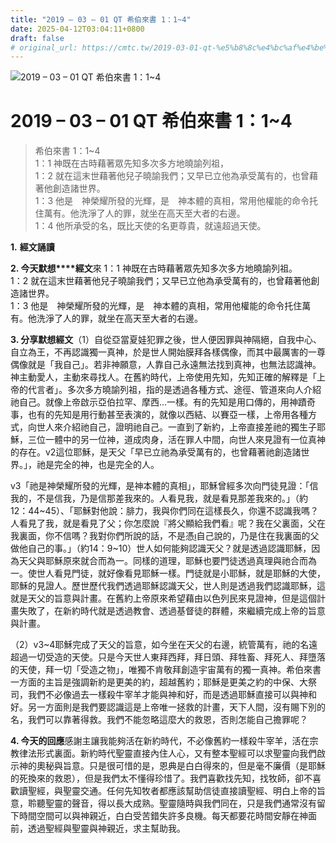 ```yaml
---
title: "2019 – 03 – 01 QT 希伯來書 1：1~4"
date: 2025-04-12T03:04:11+0800
draft: false
# original_url: https://cmtc.tw/2019-03-01-qt-%e5%b8%8c%e4%bc%af%e4%be%86%e6%9b%b8-1%ef%bc%9a14
---
```


![2019 – 03 – 01 QT 希伯來書 1：1~4](/images/qt.jpg   "2019 – 03 – 01 QT 希伯來書 1：1~4")

# 2019 – 03 – 01 QT 希伯來書 1：1~4

> 希伯來書 1：1~4  
> 1：1 神既在古時藉著眾先知多次多方地曉諭列祖，  
> 1：2 就在這末世藉著他兒子曉諭我們；又早已立他為承受萬有的，也曾藉著他創造諸世界。  
> 1：3 他是　神榮耀所發的光輝，是　神本體的真相，常用他權能的命令托住萬有。他洗淨了人的罪，就坐在高天至大者的右邊。  
> 1：4 他所承受的名，既比天使的名更尊貴，就遠超過天使。

**1.** **經文誦讀**

**2. 今天默想****經文**來 1：1 神既在古時藉著眾先知多次多方地曉諭列祖。  
1：2 就在這末世藉著他兒子曉諭我們；又早已立他為承受萬有的，也曾藉著他創造諸世界。  
1：3 他是　神榮耀所發的光輝，是　神本體的真相，常用他權能的命令托住萬有。他洗淨了人的罪，就坐在高天至大者的右邊。

**3. 分享默想經文**（1）自從亞當夏娃犯罪之後，世人便因罪與神隔絕，自我中心、自立為王，不再認識獨一真神，於是世人開始膜拜各樣偶像，而其中最厲害的一尊偶像就是「我自己」。若非神願意，人靠自己永遠無法找到真神，也無法認識神。神主動愛人，主動來尋找人。在舊約時代，上帝使用先知，先知正確的解釋是「上帝的代言者」。多次多方曉諭列祖，指的是透過各種方式、途徑、管道來向人介紹祂自己。就像上帝啟示亞伯拉罕、摩西…一樣。有的先知是用口傳的，用神蹟奇事，也有的先知是用行動甚至表演的，就像以西結、以賽亞一樣，上帝用各種方式，向世人來介紹祂自己，證明祂自己。一直到了新約，上帝直接差祂的獨生子耶穌，三位一體中的另一位神，道成肉身，活在罪人中間，向世人來見證有一位真神的存在。v2這位耶穌，是天父「早已立祂為承受萬有的，也曾藉著祂創造諸世界。」，祂是完全的神，也是完全的人。

v3「祂是神榮耀所發的光輝，是神本體的真相」，耶穌曾經多次向門徒見證：「信我的，不是信我，乃是信那差我來的。人看見我，就是看見那差我來的。」（約12：44~45）、「耶穌對他說：腓力，我與你們同在這樣長久，你還不認識我嗎？人看見了我，就是看見了父；你怎麼說『將父顯給我們看』呢？我在父裏面，父在我裏面，你不信嗎？我對你們所說的話，不是憑自己說的，乃是住在我裏面的父做他自己的事。」（約14：9~10）世人如何能夠認識天父？就是透過認識耶穌，因為天父與耶穌原來就合而為一。同樣的道理，耶穌也要門徒透過真理與祂合而為一。使世人看見門徒，就好像看見耶穌一樣。門徒就是小耶穌，就是耶穌的大使，耶穌的見證人。歷世歷代我們透過耶穌認識天父，世人則是透過我們認識耶穌，這就是天父的旨意與計畫。在舊約上帝原來希望藉由以色列民來見證神，但是這個計畫失敗了，在新約時代就是透過教會、透過基督徒的群體，來繼續完成上帝的旨意與計畫。

（2）v3~4耶穌完成了天父的旨意，如今坐在天父的右邊，統管萬有，祂的名遠超過一切受造的天使。只是今天世人東拜西拜，拜日頭、拜牲畜、拜死人、拜墮落的天使，拜一切「受造之物」，唯獨不肯敬拜創造宇宙萬有的獨一真神。希伯來書一方面的主旨是強調新約是更美的約，超越舊約；耶穌是更美之約的中保、大祭司，我們不必像過去一樣殺牛宰羊才能與神和好，而是透過耶穌直接可以與神和好。另一方面則是我們要認識這是上帝唯一拯救的計畫，天下人間，沒有賜下別的名，我們可以靠著得救。我們不能忽略這麼大的救恩，否則怎能自己擔罪呢？

**4. 今天的回應**感謝主讓我能夠活在新約時代，不必像舊約一樣殺牛宰羊，活在宗教律法形式裏面。新約時代聖靈直接內住人心，又有整本聖經可以求聖靈向我們啟示神的奧秘與旨意。只是很可惜的是，恩典是白白得來的，但是毫不廉價（是耶穌的死換來的救恩），但是我們太不懂得珍惜了。我們喜歡找先知，找牧師，卻不喜歡讀聖經，與聖靈交通。任何先知牧者都應該幫助信徒直接讀聖經、明白上帝的旨意，聆聽聖靈的聲音，得以長大成熟。聖靈隨時與我們同在，只是我們通常沒有留下時間空間可以與神親近，白白受苦錯失許多良機。每天都要花時間安靜在神面前，透過聖經與聖靈與神親近，求主幫助我。